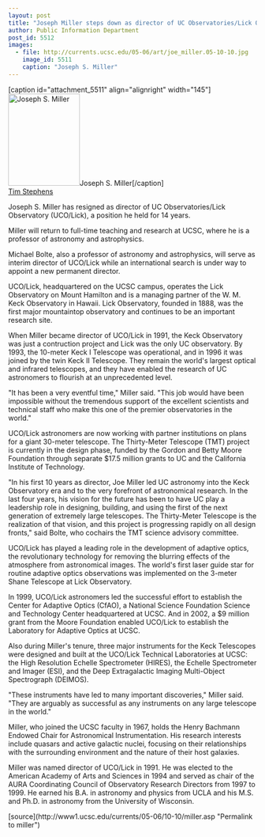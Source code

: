 ```yaml
---
layout: post
title: "Joseph Miller steps down as director of UC Observatories/Lick Observatory after 14 years at the helm"
author: Public Information Department
post_id: 5512
images:
  - file: http://currents.ucsc.edu/05-06/art/joe_miller.05-10-10.jpg
    image_id: 5511
    caption: "Joseph S. Miller"
---
```


[caption id="attachment_5511" align="alignright" width="145"]<a href="http://localhost/mysite/wp-content/uploads/2005/10/joe_miller.05-10-10.jpg"><img class="size-full wp-image-5511" src="http://localhost/mysite/wp-content/uploads/2005/10/joe_miller.05-10-10.jpg" alt="Joseph S. Miller" width="145" height="186" /></a>Joseph S. Miller[/caption]
<a name="content" id="content"></a><br>
<a href="mailto:stephens@ucsc.edu">Tim Stephens</a>
<p>
  Joseph S. Miller has resigned as director of UC Observatories/Lick Observatory (UCO/Lick), a position he held for 14 years.
</p>
<p>
  Miller will return to full-time teaching and research at UCSC, where he is a professor of astronomy and astrophysics.
</p>
<p>
  Michael Bolte, also a professor of astronomy and astrophysics, will serve as interim director of UCO/Lick while an international search is under way to appoint a new permanent director.
</p>
<p>
  UCO/Lick, headquartered on the UCSC campus, operates the Lick Observatory on Mount Hamilton and is a managing partner of the W. M. Keck Observatory in Hawaii. Lick Observatory, founded in 1888, was the first major mountaintop observatory and continues to be an important research site.
</p>
<p>
  When Miller became director of UCO/Lick in 1991, the Keck Observatory was just a contruction project and Lick was the only UC observatory. By 1993, the 10-meter Keck I Telescope was operational, and in 1996 it was joined by the twin Keck II Telescope. They remain the world's largest optical and infrared telescopes, and they have enabled the research of UC astronomers to flourish at an unprecedented level.
</p>
<p>
  "It has been a very eventful time," Miller said. "This job would have been impossible without the tremendous support of the excellent scientists and technical staff who make this one of the premier observatories in the world."
</p>
<p>
  UCO/Lick astronomers are now working with partner institutions on plans for a giant 30-meter telescope. The Thirty-Meter Telescope (TMT) project is currently in the design phase, funded by the Gordon and Betty Moore Foundation through separate $17.5 million grants to UC and the California Institute of Technology.
</p>
<p>
  "In his first 10 years as director, Joe Miller led UC astronomy into the Keck Observatory era and to the very forefront of astronomical research. In the last four years, his vision for the future has been to have UC play a leadership role in designing, building, and using the first of the next generation of extremely large telescopes. The Thirty-Meter Telescope is the realization of that vision, and this project is progressing rapidly on all design fronts," said Bolte, who cochairs the TMT science advisory committee.
</p>
<p>
  UCO/Lick has played a leading role in the development of adaptive optics, the revolutionary technology for removing the blurring effects of the atmosphere from astronomical images. The world's first laser guide star for routine adaptive optics observations was implemented on the 3-meter Shane Telescope at Lick Observatory.
</p>
<p>
  In 1999, UCO/Lick astronomers led the successful effort to establish the Center for Adaptive Optics (CfAO), a National Science Foundation Science and Technology Center headquartered at UCSC. And in 2002, a $9 million grant from the Moore Foundation enabled UCO/Lick to establish the Laboratory for Adaptive Optics at UCSC.
</p>
<p>
  Also during Miller's tenure, three major instruments for the Keck Telescopes were designed and built at the UCO/Lick Technical Laboratories at UCSC: the High Resolution Echelle Spectrometer (HIRES), the Echelle Spectrometer and Imager (ESI), and the Deep Extragalactic Imaging Multi-Object Spectrograph (DEIMOS).
</p>
<p>
  "These instruments have led to many important discoveries," Miller said. "They are arguably as successful as any instruments on any large telescope in the world."
</p>
<p>
  Miller, who joined the UCSC faculty in 1967, holds the Henry Bachmann Endowed Chair for Astronomical Instrumentation. His research interests include quasars and active galactic nuclei, focusing on their relationships with the surrounding environment and the nature of their host galaxies.
</p>
<p>
  Miller was named director of UCO/Lick in 1991. He was elected to the American Academy of Arts and Sciences in 1994 and served as chair of the AURA Coordinating Council of Observatory Research Directors from 1997 to 1999. He earned his B.A. in astronomy and physics from UCLA and his M.S. and Ph.D. in astronomy from the University of Wisconsin.
</p>
<form>
  <input name="t1" size="-1" type="hidden">
</form>




</p>
[source](http://www1.ucsc.edu/currents/05-06/10-10/miller.asp "Permalink to miller")
